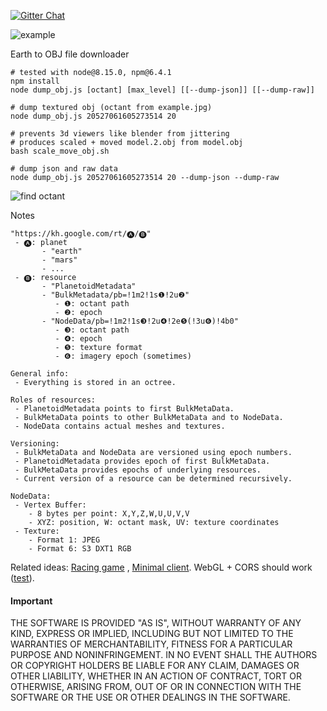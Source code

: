 [![Gitter Chat](https://badges.gitter.im/earth-reverse-engineering/lobby.svg)](https://gitter.im/earth-reverse-engineering/lobby)

![example](example.jpg "example")

Earth to OBJ file downloader
```
# tested with node@8.15.0, npm@6.4.1
npm install
node dump_obj.js [octant] [max_level] [[--dump-json]] [[--dump-raw]]

# dump textured obj (octant from example.jpg)
node dump_obj.js 20527061605273514 20

# prevents 3d viewers like blender from jittering
# produces scaled + moved model.2.obj from model.obj
bash scale_move_obj.sh

# dump json and raw data
node dump_obj.js 20527061605273514 20 --dump-json --dump-raw
```

![find octant](how_to_find_octant.jpg "open maps and dev tools, switch to satellite, fly to destination, search for NodeData, copy octant path from recent request")



Notes
```
"https://kh.google.com/rt/🅐/🅑"
 - 🅐: planet
       - "earth"
       - "mars"
       - ...
 - 🅑: resource
       - "PlanetoidMetadata"
       - "BulkMetadata/pb=!1m2!1s❶!2u❷"
          - ❶: octant path
          - ❷: epoch
       - "NodeData/pb=!1m2!1s❸!2u❹!2e❺(!3u❻)!4b0"
          - ❸: octant path
          - ❹: epoch
          - ❺: texture format
          - ❻: imagery epoch (sometimes)

General info:
 - Everything is stored in an octree.

Roles of resources:
 - PlanetoidMetadata points to first BulkMetaData.
 - BulkMetaData points to other BulkMetaData and to NodeData.
 - NodeData contains actual meshes and textures.

Versioning:
 - BulkMetaData and NodeData are versioned using epoch numbers.
 - PlanetoidMetadata provides epoch of first BulkMetaData.
 - BulkMetaData provides epochs of underlying resources.
 - Current version of a resource can be determined recursively.
 
NodeData:
 - Vertex Buffer:
    - 8 bytes per point: X,Y,Z,W,U,U,V,V
    - XYZ: position, W: octant mask, UV: texture coordinates
 - Texture:
    - Format 1: JPEG
    - Format 6: S3 DXT1 RGB
```

Related ideas: [Racing game](https://www.reddit.com/r/Showerthoughts/comments/aex25s/race_car_video_games_could_be_amazing_if_they/) , [Minimal client](https://github.com/kaylathedev/google-maps-3d-client). WebGL + CORS should work ([test](https://retroplasma.github.io/get_planetoid_metadata.html)).

#### Important
THE SOFTWARE IS PROVIDED "AS IS", WITHOUT WARRANTY OF ANY KIND, EXPRESS OR IMPLIED, INCLUDING BUT NOT LIMITED TO THE WARRANTIES OF MERCHANTABILITY, FITNESS FOR A PARTICULAR PURPOSE AND NONINFRINGEMENT. IN NO EVENT SHALL THE AUTHORS OR COPYRIGHT HOLDERS BE LIABLE FOR ANY CLAIM, DAMAGES OR OTHER LIABILITY, WHETHER IN AN ACTION OF CONTRACT, TORT OR OTHERWISE, ARISING FROM, OUT OF OR IN CONNECTION WITH THE SOFTWARE OR THE USE OR OTHER DEALINGS IN THE SOFTWARE.
